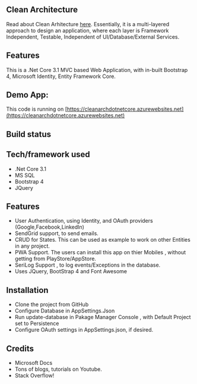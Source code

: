 ## Clean Architecture
Read about Clean Arhitecture [here](https://blog.cleancoder.com/uncle-bob/2012/08/13/the-clean-architecture.html). Essentially, it is a multi-layered approach to design an application, where each layer is
Framework Independent, Testable, Independent of UI/Database/External Services.

## Features
This is a .Net Core 3.1 MVC based Web Application, with in-built Bootstrap 4, Microsoft Identity, Entity Framework Core.

## Demo App:
This code is running on [https://cleanarchdotnetcore.azurewebsites.net](https://cleanarchdotnetcore.azurewebsites.net)

## Build status


## Tech/framework used
* .Net Core 3.1
* MS SQL
* Bootstrap 4
* JQuery

## Features
* User Authentication, using Identity, and OAuth providers (Google,Facebook,LinkedIn)
* SendGrid support, to send emails.
* CRUD for States. This can be used as example to work on other Entities in any project.
* PWA Support. The users can install this app on thier Mobiles , without getting from PlayStore/AppStore.
* SeriLog Support , to log events/Exceptions in the database.
* Uses JQuery, BootStrap 4 and Font Awesome

## Installation
* Clone the project from GitHub
* Configure Database in AppSettings.Json
* Run update-database in Pakage Manager Console , with Default Project set to Persistence
* Configure OAuth settings in AppSettings.json, if desired.

## Credits
* Microsoft Docs
* Tons of blogs, tutorials on Youtube.
* Stack Overflow!

